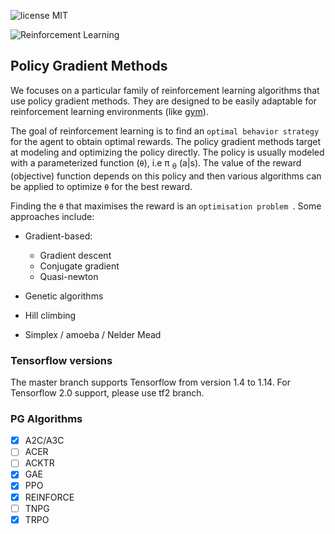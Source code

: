 ![license MIT](https://img.shields.io/badge/licence-MIT-green)


![Reinforcement Learning](https://upload.wikimedia.org/wikipedia/commons/thumb/1/1b/Reinforcement_learning_diagram.svg/1024px-Reinforcement_learning_diagram.svg.png)

## Policy Gradient Methods
We focuses on a particular family of reinforcement learning algorithms that use policy gradient methods. They are designed to be easily adaptable for reinforcement learning environments (like [gym](https://github.com/openai/gym)). 

The goal of reinforcement learning is to find an ```optimal behavior strategy ```for the agent to obtain optimal rewards. The policy gradient methods target at modeling and optimizing the policy directly. The policy is usually modeled with a parameterized function (```θ```), i.e π <sub>θ</sub> (a|s). 
The value of the reward (objective) function depends on this policy and then various algorithms can be applied to optimize ```θ``` for the best reward.

Finding the ```θ``` that maximises the reward is an ```optimisation problem ```. 
Some approaches include:
- Gradient-based:
  - Gradient descent 
  - Conjugate gradient
  - Quasi-newton

- Genetic algorithms
- Hill climbing
- Simplex / amoeba / Nelder Mead


### Tensorflow versions
The master branch supports Tensorflow from version 1.4 to 1.14. For Tensorflow 2.0 support, please use tf2 branch.

### PG Algorithms
* [x] A2C/A3C
* [ ] ACER
* [ ] ACKTR
* [x] GAE
* [x] PPO
* [x] REINFORCE
* [ ] TNPG
* [x] TRPO
